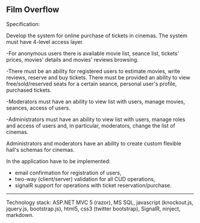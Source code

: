 Film Overflow
-----------------------------------------------------------------------------------------------------------------------

Specification:

Develop the system for online purchase of tickets in cinemas.
The system must have 4-level access layer.


-For anonymous users there is available movie list, seance list, tickets' prices, movies' details and movies' reviews browsing.


-There must be an ability for registered users to estimate movies, write reviews, reserve and buy tickets.
There must be provided an ability to view free/sold/reserved seats for a certain seance,
personal user's profile, purchased tickets.


-Moderators must have an ability to view list with users, manage movies, seances, access of users.


-Administrators must have an ability to view list with users,
manage roles and access of users and, in particular, moderators,
change the list of cinemas.

Administrators and moderators have an ability to create custom flexible hall's schemas for cinemas.

In the application have to be implemented: 
- email confirmation for registration of users,
- two-way (client/server) validation for all CUD operations,
- signalR support for operations with ticket reservation/purchase.

-----------------------------------------------------------------------------------------------------------------------
Technology stack: ASP.NET MVC 5 (razor), MS SQL, javascript (knockout.js, jquery.js, bootstrap.js),
html5, css3 (twitter bootstrap), SignalR, ninject, markdown.
